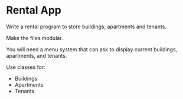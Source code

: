 # Rental App

Write a rental program to store buildings, apartments and tenants.

Make the files modular.

You will need a menu system that can ask to display current buildings, apartments, and tenants.

Use classes for:
+ Buildings
+ Apartments
+ Tenants